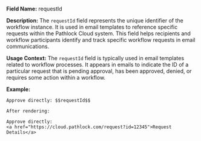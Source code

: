 **Field Name:** requestId

**Description:** The `requestId` field represents the unique identifier of the workflow instance. It is used in email templates to reference specific requests within the Pathlock Cloud system. This field helps recipients and workflow participants identify and track specific workflow requests in email communications.

**Usage Context:** The `requestId` field is typically used in email templates related to workflow processes. It appears in emails to indicate the ID of a particular request that is pending approval, has been approved, denied, or requires some action within a workflow.

**Example:**

    Approve directly: $$requestId$$

    After rendering:

    Approve directly:  
    <a href="https://cloud.pathlock.com/request?id=12345">Request Details</a>